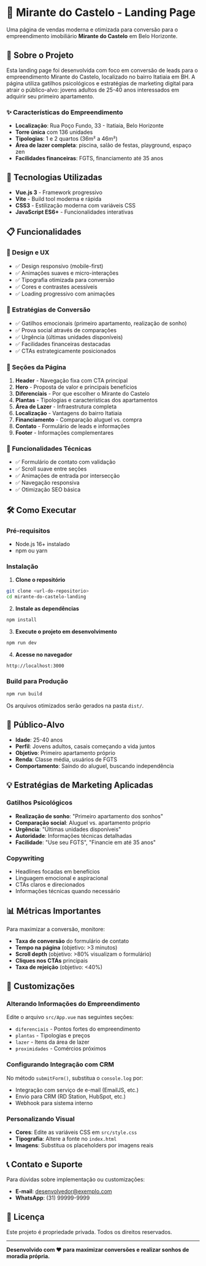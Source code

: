 # 🏢 Mirante do Castelo - Landing Page

Uma página de vendas moderna e otimizada para conversão para o empreendimento imobiliário **Mirante do Castelo** em Belo Horizonte.

## 🎯 Sobre o Projeto

Esta landing page foi desenvolvida com foco em conversão de leads para o empreendimento Mirante do Castelo, localizado no bairro Itatiaia em BH. A página utiliza gatilhos psicológicos e estratégias de marketing digital para atrair o público-alvo: jovens adultos de 25-40 anos interessados em adquirir seu primeiro apartamento.

### ✨ Características do Empreendimento

- **Localização**: Rua Poço Fundo, 33 - Itatiaia, Belo Horizonte
- **Torre única** com 136 unidades
- **Tipologias**: 1 e 2 quartos (36m² a 46m²)
- **Área de lazer completa**: piscina, salão de festas, playground, espaço zen
- **Facilidades financeiras**: FGTS, financiamento até 35 anos

## 🚀 Tecnologias Utilizadas

- **Vue.js 3** - Framework progressivo
- **Vite** - Build tool moderna e rápida
- **CSS3** - Estilização moderna com variáveis CSS
- **JavaScript ES6+** - Funcionalidades interativas

## 📋 Funcionalidades

### 🎨 Design e UX
- ✅ Design responsivo (mobile-first)
- ✅ Animações suaves e micro-interações
- ✅ Tipografia otimizada para conversão
- ✅ Cores e contrastes acessíveis
- ✅ Loading progressivo com animações

### 🧠 Estratégias de Conversão
- ✅ Gatilhos emocionais (primeiro apartamento, realização de sonho)
- ✅ Prova social através de comparações
- ✅ Urgência (últimas unidades disponíveis)
- ✅ Facilidades financeiras destacadas
- ✅ CTAs estrategicamente posicionados

### 📱 Seções da Página
1. **Header** - Navegação fixa com CTA principal
2. **Hero** - Proposta de valor e principais benefícios
3. **Diferenciais** - Por que escolher o Mirante do Castelo
4. **Plantas** - Tipologias e características dos apartamentos
5. **Área de Lazer** - Infraestrutura completa
6. **Localização** - Vantagens do bairro Itatiaia
7. **Financiamento** - Comparação aluguel vs. compra
8. **Contato** - Formulário de leads e informações
9. **Footer** - Informações complementares

### 🔧 Funcionalidades Técnicas
- ✅ Formulário de contato com validação
- ✅ Scroll suave entre seções
- ✅ Animações de entrada por intersecção
- ✅ Navegação responsiva
- ✅ Otimização SEO básica

## 🛠️ Como Executar

### Pré-requisitos
- Node.js 16+ instalado
- npm ou yarn

### Instalação

1. **Clone o repositório**
```bash
git clone <url-do-repositorio>
cd mirante-do-castelo-landing
```

2. **Instale as dependências**
```bash
npm install
```

3. **Execute o projeto em desenvolvimento**
```bash
npm run dev
```

4. **Acesse no navegador**
```
http://localhost:3000
```

### Build para Produção

```bash
npm run build
```

Os arquivos otimizados serão gerados na pasta `dist/`.

## 🎯 Público-Alvo

- **Idade**: 25-40 anos
- **Perfil**: Jovens adultos, casais começando a vida juntos
- **Objetivo**: Primeiro apartamento próprio
- **Renda**: Classe média, usuários de FGTS
- **Comportamento**: Saindo do aluguel, buscando independência

## 💡 Estratégias de Marketing Aplicadas

### Gatilhos Psicológicos
- **Realização de sonho**: "Primeiro apartamento dos sonhos"
- **Comparação social**: Aluguel vs. apartamento próprio
- **Urgência**: "Últimas unidades disponíveis"
- **Autoridade**: Informações técnicas detalhadas
- **Facilidade**: "Use seu FGTS", "Financie em até 35 anos"

### Copywriting
- Headlines focadas em benefícios
- Linguagem emocional e aspiracional
- CTAs claros e direcionados
- Informações técnicas quando necessário

## 📊 Métricas Importantes

Para maximizar a conversão, monitore:
- **Taxa de conversão** do formulário de contato
- **Tempo na página** (objetivo: >3 minutos)
- **Scroll depth** (objetivo: >80% visualizam o formulário)
- **Cliques nos CTAs** principais
- **Taxa de rejeição** (objetivo: <40%)

## 🔧 Customizações

### Alterando Informações do Empreendimento
Edite o arquivo `src/App.vue` nas seguintes seções:
- `diferenciais` - Pontos fortes do empreendimento
- `plantas` - Tipologias e preços
- `lazer` - Itens da área de lazer
- `proximidades` - Comércios próximos

### Configurando Integração com CRM
No método `submitForm()`, substitua o `console.log` por:
- Integração com serviço de e-mail (EmailJS, etc.)
- Envio para CRM (RD Station, HubSpot, etc.)
- Webhook para sistema interno

### Personalizando Visual
- **Cores**: Edite as variáveis CSS em `src/style.css`
- **Tipografia**: Altere a fonte no `index.html`
- **Imagens**: Substitua os placeholders por imagens reais

## 📞 Contato e Suporte

Para dúvidas sobre implementação ou customizações:
- **E-mail**: desenvolvedor@exemplo.com
- **WhatsApp**: (31) 99999-9999

## 📄 Licença

Este projeto é propriedade privada. Todos os direitos reservados.

---

**Desenvolvido com ❤️ para maximizar conversões e realizar sonhos de moradia própria.** 